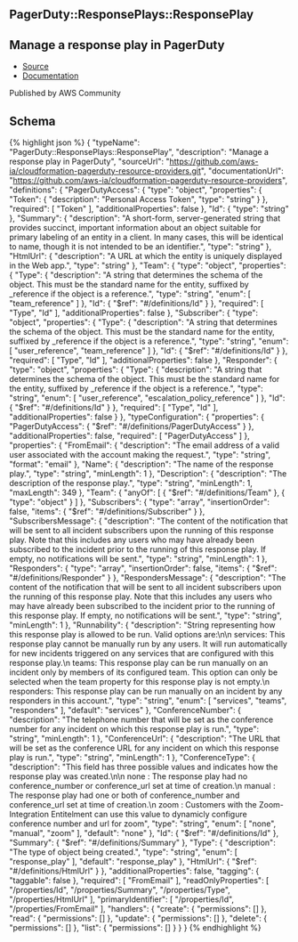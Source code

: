 
## PagerDuty::ResponsePlays::ResponsePlay

## Manage a response play in PagerDuty

- [Source](https:&#x2F;&#x2F;github.com&#x2F;aws-ia&#x2F;cloudformation-pagerduty-resource-providers.git) 
- [Documentation]()

Published by AWS Community

## Schema
{% highlight json %}
{
    "typeName": "PagerDuty::ResponsePlays::ResponsePlay",
    "description": "Manage a response play in PagerDuty",
    "sourceUrl": "https://github.com/aws-ia/cloudformation-pagerduty-resource-providers.git",
    "documentationUrl": "https://github.com/aws-ia/cloudformation-pagerduty-resource-providers",
    "definitions": {
        "PagerDutyAccess": {
            "type": "object",
            "properties": {
                "Token": {
                    "description": "Personal Access Token",
                    "type": "string"
                }
            },
            "required": [
                "Token"
            ],
            "additionalProperties": false
        },
        "Id": {
            "type": "string"
        },
        "Summary": {
            "description": "A short-form, server-generated string that provides succinct, important information about an object suitable for primary labeling of an entity in a client. In many cases, this will be identical to name, though it is not intended to be an identifier.",
            "type": "string"
        },
        "HtmlUrl": {
            "description": "A URL at which the entity is uniquely displayed in the Web app.",
            "type": "string"
        },
        "Team": {
            "type": "object",
            "properties": {
                "Type": {
                    "description": "A string that determines the schema of the object. This must be the standard name for the entity, suffixed by _reference if the object is a reference.",
                    "type": "string",
                    "enum": [
                        "team_reference"
                    ]
                },
                "Id": {
                    "$ref": "#/definitions/Id"
                }
            },
            "required": [
                "Type",
                "Id"
            ],
            "additionalProperties": false
        },
        "Subscriber": {
            "type": "object",
            "properties": {
                "Type": {
                    "description": "A string that determines the schema of the object. This must be the standard name for the entity, suffixed by _reference if the object is a reference.",
                    "type": "string",
                    "enum": [
                        "user_reference",
                        "team_reference"
                    ]
                },
                "Id": {
                    "$ref": "#/definitions/Id"
                }
            },
            "required": [
                "Type",
                "Id"
            ],
            "additionalProperties": false
        },
        "Responder": {
            "type": "object",
            "properties": {
                "Type": {
                    "description": "A string that determines the schema of the object. This must be the standard name for the entity, suffixed by _reference if the object is a reference.",
                    "type": "string",
                    "enum": [
                        "user_reference",
                        "escalation_policy_reference"
                    ]
                },
                "Id": {
                    "$ref": "#/definitions/Id"
                }
            },
            "required": [
                "Type",
                "Id"
            ],
            "additionalProperties": false
        }
    },
    "typeConfiguration": {
        "properties": {
            "PagerDutyAccess": {
                "$ref": "#/definitions/PagerDutyAccess"
            }
        },
        "additionalProperties": false,
        "required": [
            "PagerDutyAccess"
        ]
    },
    "properties": {
        "FromEmail": {
            "description": "The email address of a valid user associated with the account making the request.",
            "type": "string",
            "format": "email"
        },
        "Name": {
            "description": "The name of the response play.",
            "type": "string",
            "minLength": 1
        },
        "Description": {
            "description": "The description of the response play.",
            "type": "string",
            "minLength": 1,
            "maxLength": 349
        },
        "Team": {
            "anyOf": [
                {
                    "$ref": "#/definitions/Team"
                },
                {
                    "type": "object"
                }
            ]
        },
        "Subscribers": {
            "type": "array",
            "insertionOrder": false,
            "items": {
                "$ref": "#/definitions/Subscriber"
            }
        },
        "SubscribersMessage": {
            "description": "The content of the notification that will be sent to all incident subscribers upon the running of this response play. Note that this includes any users who may have already been subscribed to the incident prior to the running of this response play. If empty, no notifications will be sent.",
            "type": "string",
            "minLength": 1
        },
        "Responders": {
            "type": "array",
            "insertionOrder": false,
            "items": {
                "$ref": "#/definitions/Responder"
            }
        },
        "RespondersMessage": {
            "description": "The content of the notification that will be sent to all incident subscribers upon the running of this response play. Note that this includes any users who may have already been subscribed to the incident prior to the running of this response play. If empty, no notifications will be sent.",
            "type": "string",
            "minLength": 1
        },
        "Runnability": {
            "description": "String representing how this response play is allowed to be run. Valid options are:\n\n    services: This response play cannot be manually run by any users. It will run automatically for new incidents triggered on any services that are configured with this response play.\n    teams: This response play can be run manually on an incident only by members of its configured team. This option can only be selected when the team property for this response play is not empty.\n    responders: This response play can be run manually on an incident by any responders in this account.",
            "type": "string",
            "enum": [
                "services",
                "teams",
                "responders"
            ],
            "default": "services"
        },
        "ConferenceNumber": {
            "description": "The telephone number that will be set as the conference number for any incident on which this response play is run.",
            "type": "string",
            "minLength": 1
        },
        "ConferenceUrl": {
            "description": "The URL that will be set as the conference URL for any incident on which this response play is run.",
            "type": "string",
            "minLength": 1
        },
        "ConferenceType": {
            "description": "This field has three possible values and indicates how the response play was created.\n\n    none : The response play had no conference_number or conference_url set at time of creation.\n    manual : The response play had one or both of conference_number and conference_url set at time of creation.\n    zoom : Customers with the Zoom-Integration Entitelment can use this value to dynamicly configure conference number and url for zoom",
            "type": "string",
            "enum": [
                "none",
                "manual",
                "zoom"
            ],
            "default": "none"
        },
        "Id": {
            "$ref": "#/definitions/Id"
        },
        "Summary": {
            "$ref": "#/definitions/Summary"
        },
        "Type": {
            "description": "The type of object being created.",
            "type": "string",
            "enum": [
                "response_play"
            ],
            "default": "response_play"
        },
        "HtmlUrl": {
            "$ref": "#/definitions/HtmlUrl"
        }
    },
    "additionalProperties": false,
    "tagging": {
        "taggable": false
    },
    "required": [
        "FromEmail"
    ],
    "readOnlyProperties": [
        "/properties/Id",
        "/properties/Summary",
        "/properties/Type",
        "/properties/HtmlUrl"
    ],
    "primaryIdentifier": [
        "/properties/Id",
        "/properties/FromEmail"
    ],
    "handlers": {
        "create": {
            "permissions": []
        },
        "read": {
            "permissions": []
        },
        "update": {
            "permissions": []
        },
        "delete": {
            "permissions": []
        },
        "list": {
            "permissions": []
        }
    }
}
{% endhighlight %}
